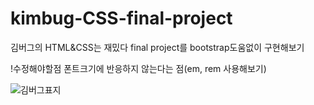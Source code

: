 # kimbug-CSS-final-project
김버그의 HTML&CSS는 재밌다 final project를 bootstrap도움없이 구현해보기


!수정해야할점
폰트크기에 반응하지 않는다는 점(em, rem 사용해보기)


![김버그표지](https://github.com/leejihahaha/kimbug-CSS-final-project/assets/110675629/a2d67704-aaa0-4070-9142-9c904a59b108)
